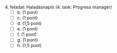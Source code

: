 4. feladat: Haladásnapló (4. task: Progress manager)
    - [ ] b. (1 pont)
    - [ ] c. (1 pont)
    - [ ] d. (1,5 pont)
    - [ ] e. (1 pont)
    - [ ] f. (1 pont)
    - [ ] g. (1 pont)
    - [ ] h. (1,5 pont)